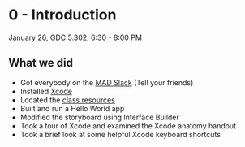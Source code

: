 # 0 - Introduction

January 26, GDC 5.302, 6:30 - 8:00 PM

## What we did

* Got everybody on the [MAD Slack](https://utcsmad.slack.com/signup) (Tell your friends)
* Installed [Xcode](https://itunes.apple.com/us/app/xcode/id497799835?mt=12)
* Located the [class resources](https://github.com/utcsmad/s16-iOS-beginner)
* Built and run a Hello World app
* Modified the storyboard using Interface Builder
* Took a tour of Xcode and examined the Xcode anatomy handout
* Took a brief look at some helpful Xcode keyboard shortcuts
